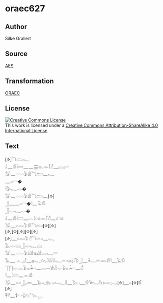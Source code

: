 # oraec627

## Author

Silke Grallert

## Source

[AES](https://github.com/simondschweitzer/aes)

## Transformation

[ORAEC](https://oraec.github.io/)

## License

<a rel="license" href="http://creativecommons.org/licenses/by-sa/4.0/"><img alt="Creative Commons License" style="border-width:0" src="https://i.creativecommons.org/l/by-sa/4.0/88x31.png" /></a><br />This work is licensed under a <a rel="license" href="http://creativecommons.org/licenses/by-sa/4.0/">Creative Commons Attribution-ShareAlike 4.0 International License</a>

## Text

[⯑]𓆓𓂧𓆑<br>
𓏙𓈖𓀀𓇋𓏠𓈖𓈖𓈗𓊖𓊪𓁹𓋾𓀯𓈖𓈉𓎟<br>
𓅮𓈖𓏏𓏏𓏏𓅱𓀀𓆓𓂧𓈖𓆑<br>
𓈖𓏏𓎡�<br>
𓇋𓅱𓆑𓁹�<br>
𓅮𓈖𓏏𓏏𓏏𓅱𓀀𓆓𓂧𓈖[⯑]<br>
𓃀𓈖𓈖𓏏𓎡�𓇋𓈖𓄿𓀁<br>
𓃀𓁹𓆑𓁹�<br>
𓏙𓈖𓀀𓇋𓏠𓈖𓐛𓌀𓏏𓊖𓁹𓋾𓀭𓈖𓆎𓊖<br>
𓅮𓈖𓏏𓏏𓏏𓅱𓀀𓆓𓂧[⯑][⯑]<br>
[⯑][⯑][⯑][⯑][⯑]<br>
[⯑]𓈖𓏏𓏏𓏏𓅱𓀯𓆓𓂧𓈖𓆑<br>
𓅓𓁹𓈍𓃀𓁹𓆑𓈍<br>
𓅮𓈖𓏏𓏏𓏏𓅱𓏙𓀀𓁷𓏤𓀀𓂋𓆑𓎟<br>
𓅓𓈖𓂜𓈎𓀾𓈖𓐍𓆑𓊊𓅮𓇋𓇋𓆑𓂧𓊖𓏇𓇋𓅱𓃀𓈖𓇓𓐛𓂧𓏏𓏤𓀀𓇋𓈖𓄿𓀁<br>
𓊹𓊹𓊹𓁹𓂋𓅱𓏥𓇓𓏏𓈖𓂋𓍿𓀀𓁐𓁹𓅱𓏥𓇓𓏏𓈖𓀯<br>
𓇋𓈖𓇋𓏠𓈖𓁹𓀀<br>
𓅮𓈖𓏏𓏏𓃀𓊪𓏛𓈖𓄿𓏏𓄂𓏥𓁹𓆑𓏎𓈖𓅱𓏥𓈖𓀀𓅨𓂋𓎛𓂓𓏏𓏏𓆇𓂋[⯑]𓈖𓏏[⯑]𓊢𓄤<br>
[⯑]<br>
𓋹𓎃𓈖𓇉𓎡𓏇𓇳𓏤𓆓𓏏𓇾<br>
